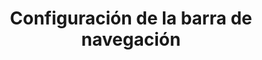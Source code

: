 ---
title: "Configuración de la barra de navegación"
logo_link: "https://github.com/billytaipei101"
logo_image: "img/mdfriday.svg"
weight: 2
left_links:
  - "Productos, /es/#how-to, true"

right_links:
  - "English, /en/, true"
  - "Español, /es/, true"
---